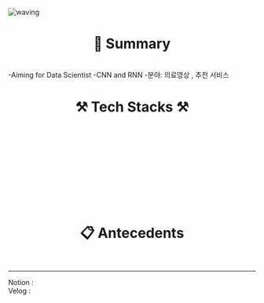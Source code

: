 ![waving](https://capsule-render.vercel.app/api?type=waving&height=200&animation=fadeIn&text=Leeuichan&fontAlign=70&fontAlignY=40&color=gradient)
 
 
 <h1 align="center"> 📝 Summary </h1>

</br>
-Aiming for Data Scientist
-CNN and RNN
-분야: 의료영상 <classification, segmentation, detection>, 추천 서비스



<br/>


<h1 align="center"> ⚒️ Tech Stacks ⚒️ </h1>


<h1 align="center">

&nbsp;&nbsp;
 
&nbsp;

</h1>

<br/>


<h1 align="center"> 📋 Antecedents </h1>
</br>


---
Notion :  <br/>
Velog : 
